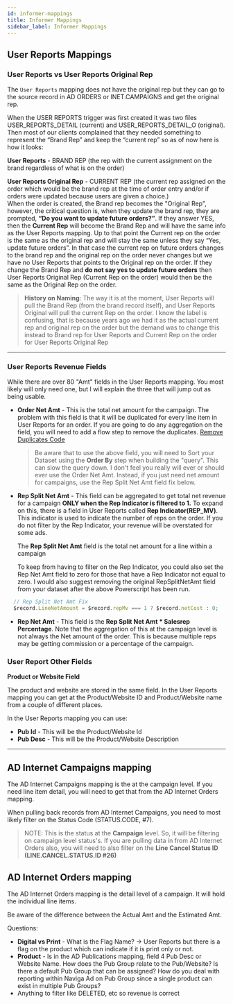 ```yaml
---
id: informer-mappings
title: Informer Mappings
sidebar_label: Informer Mappings
---
```


## User Reports Mappings

### User Reports vs User Reports Original Rep

The `User Reports` mapping does not have the original rep but they can go to the source record in AD ORDERS or INET.CAMPAIGNS and get the original rep.

When the USER REPORTS trigger was first created it was two files USER_REPORTS_DETAIL (current) and USER_REPORTS_DETAIL_O (original). Then most of our clients complained that they needed something to represent the “Brand Rep” and keep the “current rep” so as of now here is how it looks:

**User Reports** - BRAND REP (the rep with the current assignment on the brand regardless of what is on the order)

**User Reports Original Rep** - CURRENT REP (the current rep assigned on the order which would be the brand rep at the time of order entry and/or if orders were updated because users are given a choice.)  
When the order is created, the Brand rep becomes the "Original Rep", however, the critical question is, when they update the brand rep, they are prompted, **“Do you want to update future orders?”**.  If they answer YES, then the **Current Rep** will become the Brand Rep and will have the same info as the User Reports mapping. Up to that point the Current rep on the order is the same as the original rep and will stay the same unless they say “Yes, update future orders”.  In that case the current rep on future orders changes to the brand rep and the original rep on the order never changes but we have no User Reports that points to the Original rep on the order.
If they change the Brand Rep and **do not say yes to update future orders** then User Reports Original Rep (Current Rep on the order) would then be the same as the Original Rep on the order.

> **History on Naming**: The way it is at the moment, User Reports will pull the Brand Rep (from the brand record itself), and User Reports Original will pull the current Rep on the order. I know the label is confusing, that is because years ago we had it as the actual current rep and original rep on the order but the demand was to change this instead to Brand rep for User Reports and Current Rep on the order for User Reports Original Rep 

----

### User Reports Revenue Fields

While there are over 80 "Amt" fields in the User Reports mapping.  You most likely will only need one, but I will explain the three that will jump out as being usable.

- **Order Net Amt** - This is the total net amount for the campaign.  The problem with this field is that it will be duplicated for every line item in User Reports for an order.  If you are going to do any aggregation on the field, you will need to add a flow step to remove the duplicates.  [Remove Duplicates Code](./informer-javascript/#remove-duplicate-values-in-aggregation)

  > Be aware that to use the above field, you will need to Sort your Dataset using the **Order By** step when building the "query".  This can slow the query down.  I don't feel you really will ever or should ever use the Order Net Amt. 
  > Instead, if you just need net amount for campaigns, use the Rep Split Net Amt field fix below.

  

- **Rep Split Net Amt** - This field can be aggregated to get total net revenue for a campaign **ONLY when the Rep Indicator is filtered to 1.**
  To expand on this, there is a field in User Reports called **Rep Indicator(REP_MV)**.  This indicator is used to indicate the number of reps on the order.   If you do not filter by the Rep Indicator, your revenue will be overstated for some ads.
  
  The **Rep Split Net Amt** field is the total net amount for a line within a campaign
  
  To keep from having to filter on the Rep Indicator, you could also set the Rep Net Amt field to zero for those that have a Rep Indicator not equal to zero.
  I would also suggest removing the original RepSplitNetAmt field from your dataset after the above Powerscript has been run.
  
```javascript
  // Rep Split Net Amt Fix
  $record.LineNetAmount = $record.repMv === 1 ? $record.netCost : 0;
```

- **Rep Net Amt** - This field is the **Rep Split Net Amt * Salesrep Percentage**.  Note that the aggregation of this at the campaign level is not always the Net amount of the order.  This is because multiple reps may be getting commission or a percentage of the campaign.

### User Report Other Fields

**Product or Website Field**

The product and website are stored in the same field.  In the User Reports mapping you can get at the Product/Website ID and Product/Website name from a couple of different places.

In the User Reports mapping you can use:

- **Pub Id** - This will be the Product/Website Id
- **Pub Desc** - This will be the Product/Website Description



------

## AD Internet Campaigns mapping

The AD Internet Campaigns mapping is the at the campaign level.  If you need line item detail, you will need to get that from the AD Internet Orders mapping.

When pulling back records from AD Internet Campaigns, you need to most likely filter on the Status Code (STATUS.CODE, #7).

> NOTE: This is the status at the **Campaign** level.  So, it will be filtering on campaign level status's.  If you are pulling data in from AD Internet Orders also, you will need to also filter on the **Line Cancel Status ID (LINE.CANCEL.STATUS.ID #26)**



## AD Internet Orders mapping

The AD Internet Orders mapping is the detail level of a campaign.  It will hold the individual line items.

Be aware of the difference between the Actual Amt and the Estimated Amt.



Questions:

- **Digital vs Print** - What is the Flag Name? -> User Reports but there is a flag on the product which can indicate if it is print only or not.
- **Product** - Is in the AD Publications mapping, field 4 Pub Desc or Website Name.  How does the Pub Group relate to the Pub/Website?  Is there a default Pub Group that can be assigned?  How do you deal with reporting within Naviga Ad on Pub Group since a single product can exist in multiple Pub Groups?
- Anything to filter like DELETED, etc so revenue is correct



 

 
